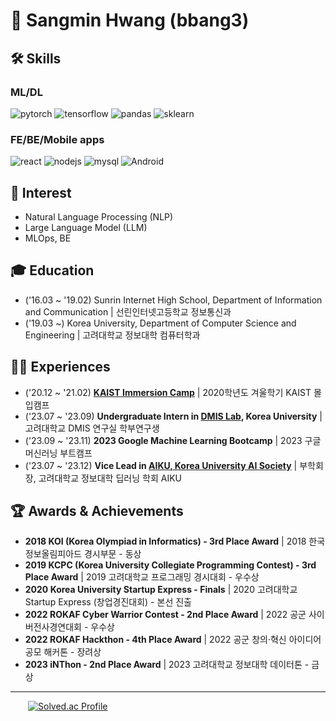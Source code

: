 # 👋 Sangmin Hwang (bbang3)

## 🛠️ Skills
### ML/DL
![pytorch](https://img.shields.io/badge/pytorch-EE4C2C?style=flat-square&logo=pytorch&logoColor=white)
![tensorflow](https://img.shields.io/badge/tensorflow-FF6F00?style=flat-square&logo=tensorflow&logoColor=white)
![pandas](https://img.shields.io/badge/pandas-150458?style=flat-square&logo=pandas&logoColor=white)
![sklearn](https://img.shields.io/badge/sklearn-F7931E?style=flat-square&logo=scikitlearn&logoColor=white)

### FE/BE/Mobile apps
![react](https://img.shields.io/badge/React-61DAFB?style=flat-square&logo=react&logoColor=white)
![nodejs](https://img.shields.io/badge/Node.js-339933?style=flat-square&logo=nodedotjs&logoColor=white)
![mysql](https://img.shields.io/badge/MySQL-4479A1?style=flat-square&logo=mysql&logoColor=white)
![Android](https://img.shields.io/badge/Android-34AB53?style=flat-square&logo=android&logoColor=white)

## 🥰 Interest
- Natural Language Processing (NLP)
- Large Language Model (LLM)
- MLOps, BE

## 🎓 Education
- ('16.03 ~ '19.02) Sunrin Internet High School, Department of Information and Communication | 선린인터넷고등학교 정보통신과
- ('19.03 ~) Korea University, Department of Computer Science and Engineering | 고려대학교 정보대학 컴퓨터학과

## 🏃‍♂️ Experiences
- ('20.12 ~ '21.02) **[KAIST Immersion Camp](https://madcamp.io)** | 2020학년도 겨울학기 KAIST 몰입캠프
- ('23.07 ~ '23.09) **Undergraduate Intern in [DMIS Lab](https://dmis.korea.ac.kr), Korea University** | 고려대학교 DMIS 연구실 학부연구생
- ('23.09 ~ '23.11) **2023 Google Machine Learning Bootcamp** | 2023 구글 머신러닝 부트캠프
- ('23.07 ~ '23.12) **Vice Lead in [AIKU, Korea University AI Society](https://github.com/AIKU-Official)** | 부학회장, 고려대학교 정보대학 딥러닝 학회 AIKU

## 🏆 Awards & Achievements
- **2018 KOI (Korea Olympiad in Informatics) - 3rd Place Award** | 2018 한국정보올림피아드 경시부문 - 동상
- **2019 KCPC (Korea University Collegiate Programming Contest) - 3rd Place Award** | 2019 고려대학교 프로그래밍 경시대회 - 우수상
- **2020 Korea University Startup Express - Finals** | 2020 고려대학교 Startup Express (창업경진대회) - 본선 진출
- **2022 ROKAF Cyber Warrior Contest - 2nd Place Award** | 2022 공군 사이버전사경연대회 - 우수상
- **2022 ROKAF Hackthon - 4th Place Award** | 2022 공군 창의·혁신 아이디어 공모 해커톤 - 장려상
- **2023 iNThon - 2nd Place Award** | 2023 고려대학교 정보대학 데이터톤 - 금상

---
&emsp;&emsp;[![Solved.ac Profile](http://mazassumnida.wtf/api/generate_badge?boj=hsmin920)](https://solved.ac/hsmin920/)

<!--
**bbang3/bbang3** is a ✨ _special_ ✨ repository because its `README.md` (this file) appears on your GitHub profile.

Here are some ideas to get you started:

- 🔭 I’m currently working on ...
- 🌱 I’m currently learning ...
- 👯 I’m looking to collaborate on ...
- 🤔 I’m looking for help with ...
- 💬 Ask me about ...
- 📫 How to reach me: ...
- 😄 Pronouns: ...
- ⚡ Fun fact: ...
-->

